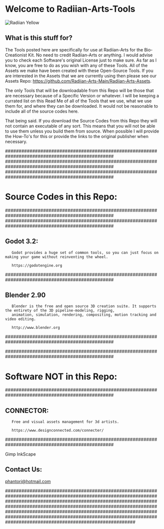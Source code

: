# Welcome to Radiian-Arts-Tools

![Radiian Yellow](https://raw.githubusercontent.com/Radiian-Arts-Main/Radiian-Arts-Assets/master/Promotional/PNG/Github-logo-Main-Yellow.png)

##  What is this stuff for?

The Tools posted here are specifically for use at Radiian-Arts for the Bio-Creationist Kit.  No need to credit Radiian-Arts or anything.  I would advise you to check each Software's original License just to make sure.  As far as I know, you are free to do as you wish with any of these Tools.  All of the Assets we make have been created with these Open-Source Tools.  If you are interested in the Assets that we are currently using then please see our Assets Repo: https://github.com/Radiian-Arts-Main/Radiian-Arts-Assets. 

The only Tools that will be downloadable from this Repo will be those that are necessary because of a Specific Version or whatever.  I will be keeping a currated list on this Read Me of all of the Tools that we use, what we use them for, and where they can be downloaded.  It would not be reasonable to include all of the source codes here.  

That being said.  If you download the Source Codes from this Repo they will not contain an executable of any sort.  This means that you will not be able to use them unless you build them from source.  When possible I will provide the How-To's for this or provide the links to the original publisher when necessary.

################################################################################################
################################################################################################
################################################################################################

#  Source Codes in this Repo:

################################################################################################
################################################################################################

##     Godot 3.2:

       Godot provides a huge set of common tools, so you can just focus on making your game without reinventing the wheel. 

       https://godotengine.org
       
################################################################################################

##     Blender 2.90

       Blender is the free and open source 3D creation suite. It supports the entirety of the 3D pipeline-modeling, rigging,                       
       animation, simulation, rendering, compositing, motion tracking and video editing.

       http://www.blender.org
       
################################################################################################ 



################################################################################################

#  Software NOT in this Repo:

################################################################################################

##     CONNECTOR:

       Free and visual assets management for 3d artists.

       https://www.designconnected.com/connecter/

################################################################################################
     
       
       
Gimp
InkScape




## Contact Us:

phantori@hotmail.com

################################################################################################################################################################################################################################################################################################################################################################################################ 

